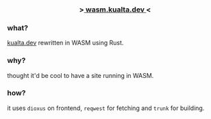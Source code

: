 <h3 align="center"> ><a href="https://wasm.kualta.dev/"> wasm.kualta.dev </a>< </h3>
 

### what?
<a href="https://kualta.dev/">kualta.dev</a> rewritten in WASM using Rust.

### why?
thought it'd be cool to have a site running in WASM.

### how?
it uses `dioxus` on frontend,  `reqwest` for fetching and `trunk` for building.
